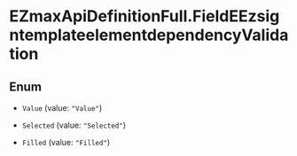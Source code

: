 # EZmaxApiDefinitionFull.FieldEEzsigntemplateelementdependencyValidation

## Enum


* `Value` (value: `"Value"`)

* `Selected` (value: `"Selected"`)

* `Filled` (value: `"Filled"`)


